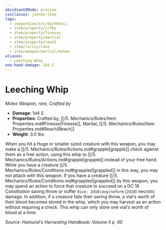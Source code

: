 ```yaml
---
obsidianUIMode: preview
cssclasses: json5e-item
tags:
  - compendium/src/5e/hhhvii
  - item/property/crfby
  - item/property/finesse
  - item/property/martial
  - item/property/reach
  - item/rarity/rare
  - item/weapon/martial/melee
aliases:
  - Leeching Whip
one-hand-damage: 1d4 S
---
```

# Leeching Whip
*Melee Weapon, rare, Crafted by*  

- **Damage**: 1d4 S
- **Properties**: Crafted by, [[/5. Mechanics/Rules/Item Properties.md#Finesse\|Finesse]], Martial, [[/5. Mechanics/Rules/Item Properties.md#Reach\|Reach]]
- **Weight**: 3.0 lbs.

When you hit a Huge or smaller sized creature with this weapon, you may make a [[/5. Mechanics/Rules/Actions.md#grapple\|grapple]] check against them as a free action, using this whip to [[/5. Mechanics/Rules/Actions.md#grapple\|grapple]] instead of your free hand. While you have a creature [[/5. Mechanics/Rules/Conditions.md#grappled\|grappled]] in this way, you may not attack with this weapon. If you have a creature [[/5. Mechanics/Rules/Conditions.md#grappled\|grappled]] by this weapon, you may spend an action to force that creature to succeed on a DC 16 Constitution saving throw or suffer `dice: 2d10|avg|noform` (`2d10`) necrotic damage. In addition, if a creature fails their saving throw, a vial's worth of their blood becomes stored in the whip, which you may harvest as an action without requiring a check. This whip can only store one vial's worth of blood at a time.

*Source: Hamund's Harvesting Handbook: Volume II p. 60*

